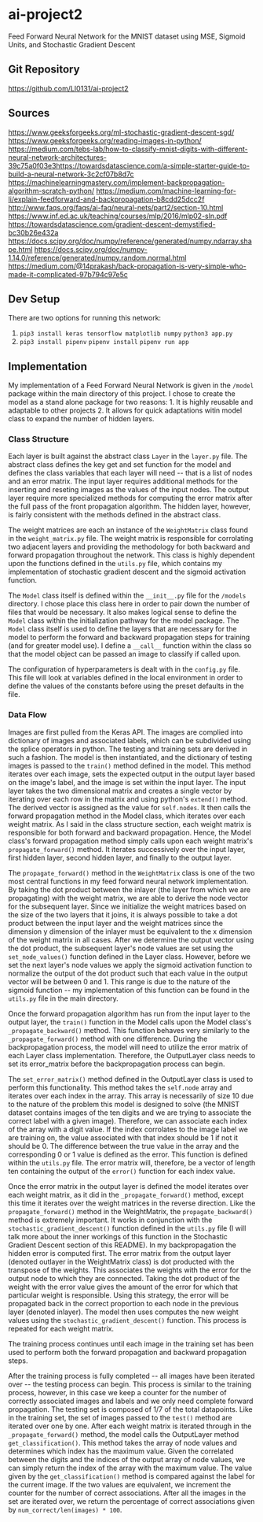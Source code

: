 # ai-project2
Feed Forward Neural Network for the MNIST dataset using MSE, Sigmoid Units, and Stochastic Gradient Descent

## Git Repository
https://github.com/LI0131/ai-project2

## Sources
https://www.geeksforgeeks.org/ml-stochastic-gradient-descent-sgd/
https://www.geeksforgeeks.org/reading-images-in-python/
https://medium.com/tebs-lab/how-to-classify-mnist-digits-with-different-neural-network-architectures-39c75a0f03e3https://towardsdatascience.com/a-simple-starter-guide-to-build-a-neural-network-3c2cf07b8d7c
https://machinelearningmastery.com/implement-backpropagation-algorithm-scratch-python/
https://medium.com/machine-learning-for-li/explain-feedforward-and-backpropagation-b8cdd25dcc2f
http://www.faqs.org/faqs/ai-faq/neural-nets/part2/section-10.html
https://www.inf.ed.ac.uk/teaching/courses/mlp/2016/mlp02-sln.pdf
https://towardsdatascience.com/gradient-descent-demystified-bc30b26e432a
https://docs.scipy.org/doc/numpy/reference/generated/numpy.ndarray.shape.html
https://docs.scipy.org/doc/numpy-1.14.0/reference/generated/numpy.random.normal.html
https://medium.com/@14prakash/back-propagation-is-very-simple-who-made-it-complicated-97b794c97e5c

## Dev Setup
There are two options for running this network:
1. `pip3 install keras tensorflow matplotlib numpy` `python3 app.py`
2. `pip3 install pipenv` `pipenv install` `pipenv run app`

## Implementation
My implementation of a Feed Forward Neural Network is given in the `/model` package within the main directory of this project. I chose to create the model as a stand alone package for two reasons: 1. It is highly reusable and adaptable to other projects 2. It allows for quick adaptations witin model class to expand the number of hidden layers. 

### Class Structure
Each layer is built against the abstract class `Layer` in the `layer.py` file. The abstract class defines the key get and set function for the model and defines the class variables that each layer will need -- that is a list of nodes and an error matrix. The input layer requires additional methods for the inserting and reseting images as the values of the input nodes. The output layer require more specialized methods for computing the error matrix after the full pass of the front propagation algorithm. The hidden layer, however, is fairly consistent with the methods defined in the abstract class. 

The weight matrices are each an instance of the `WeightMatrix` class found in the `weight_matrix.py` file. The weight matrix is responsible for corrolating two adjacent layers and providing the methodology for both backward and forward propagation throughout the network. This class is highly dependent upon the functions defined in the `utils.py` file, which contains my implementation of stochastic gradient descent and the sigmoid activation function.

The `Model` class itself is defined within the `__init__.py` file for the `/models` directory. I chose place this class here in order to pair down the number of files that would be necessary. It also makes logical sense to define the `Model` class within the initialization pathway for the model package. The `Model` class itself is used to define the layers that are necessary for the model to perform the forward and backward propagation steps for training (and for greater model use). I define a `__call__` function within the class so that the model object can be passed an image to classify if called upon.

The configuration of hyperparameters is dealt with in the `config.py` file. This file will look at variables defined in the local environment in order to define the values of the constants before using the preset defaults in the file.

### Data Flow
Images are first pulled from the Keras API. The images are complied into dictionary of images and associated labels, which can be subdivided using the splice operators in python. The testing and training sets are derived in such a fashion. The model is then instantiated, and the dictionary of testing images is passed to the `train()` method defined in the model. This method iterates over each image, sets the expected output in the output layer based on the image's label, and the image is set within the input layer. The input layer takes the two dimensional matrix and creates a single vector by iterating over each row in the matrix and using python's `extend()` method. The derived vector is assigned as the value for `self.nodes`. It then calls the forward propagation method in the Model class, which iterates over each weight matrix. As I said in the class structure section, each weight matrix is responsible for both forward and backward propagation. Hence, the Model class's forward propagation method simply calls upon each weight matrix's `propagate_forward()` method. It iterates successively over the input layer, first hidden layer, second hidden layer, and finally to the output layer.

The `propagate_forward()` method in the `WeightMatrix` class is one of the two most central functions in my feed forward neural network implementation. By taking the dot product between the inlayer (the layer from which we are propagating) with the weight matrix, we are able to derive the node vector for the subsequent layer. Since we initialize the weight matrices based on the size of the two layers that it joins, it is always possible to take a dot product between the input layer and the weight matrices since the dimension y dimension of the inlayer must be equivalent to the x dimension of the weight matrix in all cases. After we determine the output vector using the dot product, the subsequent layer's node values are set using the `set_node_values()` function defined in the Layer class. However, before we set the next layer's node values we apply the sigmoid activation function to normalize the output of the dot product such that each value in the output vector will be between 0 and 1. This range is due to the nature of the sigmoid function -- my implementation of this function can be found in the `utils.py` file in the main directory.

Once the forward propagation algorithm has run from the input layer to the output layer, the `train()` function in the Model calls upon the Model class's `_propagate_backward()` method. This function behaves very similarly to the `_propagate_forward()` method with one difference. During the backpropagation process, the model will need to utilize the error matrix of each Layer class implementation. Therefore, the OutputLayer class needs to set its error_matrix before the backpropagation process can begin. 
 
The `set_error_matrix()` method defined in the OutputLayer class is used to perform this functionality. This method takes the `self.node` array and iterates over each index in the array. This array is necessarily of size 10 due to the nature of the problem this model is designed to solve (the MNIST dataset contains images of the ten digits and we are trying to associate the correct label with a given image). Therefore, we can associate each index of the array with a digit value. If the index corrolates to the image label we are training on, the value associated with that index should be 1 if not it should be 0. The difference between the true value in the array and the corresponding 0 or 1 value is defined as the error. This function is defined within the `utils.py` file. The error matrix will, therefore, be a vector of length ten containing the output of the `error()` function for each index value. 

Once the error matrix in the output layer is defined the model iterates over each weight matrix, as it did in the `_propagate_forward()` method, except this time it iterates over the weight matrices in the reverse direction. Like the `propagate_forward()` method in the WeightMatrix, the `propagate_backward()` method is extremely important. It works in conjunction with the `stochastic_gradient_descent()` function defined in the `utils.py` file (I will talk more about the inner workings of this function in the Stochastic Gradient Descent section of this README). In my backpropagation the hidden error is computed first. The error matrix from the output layer (denoted outlayer in the WeightMatrix class) is dot producted with the transpose of the weights. This associates the weights with the error for the output node to which they are connected. Taking the dot product of the weight with the error value gives the amount of the error for which that particular weight is responsible. Using this strategy, the error will be propagated back in the correct proportion to each node in the previous layer (denoted inlayer). The model then uses computes the new weight values using the `stochastic_gradient_descent()` function. This process is repeated for each weight matrix.

The training process continues until each image in the training set has been used to perform both the forward propagation and backward propagation steps.

After the training process is fully completed -- all images have been iterated over -- the testing process can begin. This process is similar to the training process, however, in this case we keep a counter for the number of correctly associated images and labels and we only need complete forward propagation. The testing set is composed of 1/7 of the total datapoints. Like in the training set, the set of images passed to the `test()` method are iterated over one by one. After each weight matrix is iterated through in the `_propagate_forward()` method, the model calls the OutputLayer method `get_classification()`. This method takes the array of node values and determines which index has the maximum value. Given the correlated between the digits and the indices of the output array of node values, we can simply return the index of the array with the maximum value. The value given by the `get_classification()` method is compared against the label for the current image. If the two values are equivalent, we increment the counter for the number of correct associations. After all the images in the set are iterated over, we return the percentage of correct associations given by `num_correct/len(images) * 100`.



